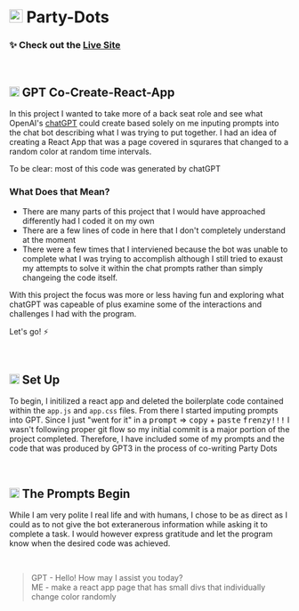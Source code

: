 # <img src="./public/favicon.ico" width="24em"/> Party-Dots

###  ✨ Check out the [Live Site](https://intuitiveharmony.github.io/party-dots/ "Party with the Dots!")    

<br />

## <img src="./public/favicon.ico" width="18em" class="filter1"/> GPT Co-Create-React-App

In this project I wanted to take more of a back seat role and see what OpenAI's [chatGPT](https://openai.com/blog/chatgpt) could create based solely on me inputing prompts into the chat bot describing what I was trying to put together.  I had an idea of creating a React App that was a page covered in squrares that changed to a random color at random time intervals. 

To be clear: most of this code was generated by chatGPT 

### What Does that Mean?

- There are many parts of this project that I would have approached differently had I coded it on my own
- There are a few lines of code in here that I don't completely understand at the moment
- There were a few times that I interviened because the bot was unable to complete what I was trying to accomplish although I still tried to exaust my attempts to solve it within the chat prompts rather than simply changeing the code itself. 
 
With this project the focus was more or less having fun and exploring what chatGPT was capeable of plus examine some of the interactions and challenges I had with the program.

Let's go! ⚡

<br />

## <img src="./public/favicon.ico" width="18em"/> Set Up

To begin, I initilized a react app and deleted the boilerplate code contained within the `app.js` and `app.css` files.  From there I started imputing prompts into GPT.  Since I just "went for it" in a <kbd>prompt</kbd> => <kbd>copy</kbd> + <kbd>paste</kbd> <kbd>frenzy!!!</kbd> I wasn't following proper git flow so my initial commit is a major portion of the project completed.  Therefore, I have included some of my prompts and the code that was produced by GPT3 in the process of co-writing Party Dots 

<br />

## <img src="./public/favicon.ico" width="18em"/> The Prompts Begin

While I am very polite I real life and with humans, I chose to be as direct as I could as to not give the bot exteranerous information while asking it to complete a task.  I would however express gratitude and let the program know when the desired code was achieved.

<br />

> GPT - Hello! How may I assist you today?<br />ME - make a react app page that has small divs that individually change color randomly 

 


